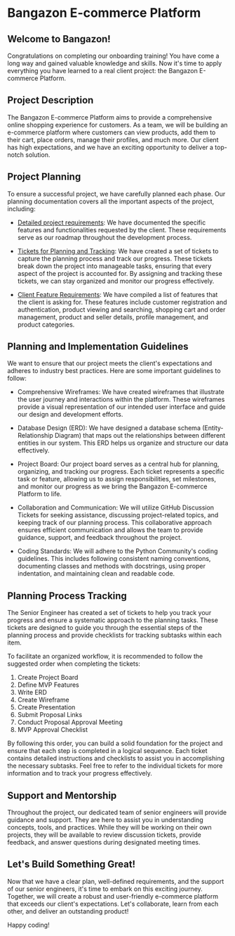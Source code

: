 # Bangazon E-commerce Platform

## Welcome to Bangazon!

Congratulations on completing our onboarding training! You have come a long way and gained valuable knowledge and skills. Now it's time to apply everything you have learned to a real client project: the Bangazon E-commerce Platform.

## Project Description

The Bangazon E-commerce Platform aims to provide a comprehensive online shopping experience for customers. As a team, we will be building an e-commerce platform where customers can view products, add them to their cart, place orders, manage their profiles, and much more. Our client has high expectations, and we have an exciting opportunity to deliver a top-notch solution.

## Project Planning

To ensure a successful project, we have carefully planned each phase. Our planning documentation covers all the important aspects of the project, including:

- [Detailed project requirements](./documentation/planning.md): We have documented the specific features and functionalities requested by the client. These requirements serve as our roadmap throughout the development process.

- [Tickets for Planning and Tracking](./documentation/tickets.md): We have created a set of tickets to capture the planning process and track our progress. These tickets break down the project into manageable tasks, ensuring that every aspect of the project is accounted for. By assigning and tracking these tickets, we can stay organized and monitor our progress effectively.

- [Client Feature Requirements](./documentation/client-feature-requirements.md): We have compiled a list of features that the client is asking for. These features include customer registration and authentication, product viewing and searching, shopping cart and order management, product and seller details, profile management, and product categories.

## Planning and Implementation Guidelines

We want to ensure that our project meets the client's expectations and adheres to industry best practices. Here are some important guidelines to follow:

- Comprehensive Wireframes: We have created wireframes that illustrate the user journey and interactions within the platform. These wireframes provide a visual representation of our intended user interface and guide our design and development efforts.

- Database Design (ERD): We have designed a database schema (Entity-Relationship Diagram) that maps out the relationships between different entities in our system. This ERD helps us organize and structure our data effectively.

- Project Board: Our project board serves as a central hub for planning, organizing, and tracking our progress. Each ticket represents a specific task or feature, allowing us to assign responsibilities, set milestones, and monitor our progress as we bring the Bangazon E-commerce Platform to life.

- Collaboration and Communication: We will utilize GitHub Discussion Tickets for seeking assistance, discussing project-related topics, and keeping track of our planning process. This collaborative approach ensures efficient communication and allows the team to provide guidance, support, and feedback throughout the project.

- Coding Standards: We will adhere to the Python Community's coding guidelines. This includes following consistent naming conventions, documenting classes and methods with docstrings, using proper indentation, and maintaining clean and readable code.

## Planning Process Tracking

The Senior Engineer has created a set of tickets to help you track your progress and ensure a systematic approach to the planning tasks. These tickets are designed to guide you through the essential steps of the planning process and provide checklists for tracking subtasks within each item.

To facilitate an organized workflow, it is recommended to follow the suggested order when completing the tickets:

1. Create Project Board
2. Define MVP Features
3. Write ERD
4. Create Wireframe
5. Create Presentation
6. Submit Proposal Links
7. Conduct Proposal Approval Meeting
8. MVP Approval Checklist

By following this order, you can build a solid foundation for the project and ensure that each step is completed in a logical sequence. Each ticket contains detailed instructions and checklists to assist you in accomplishing the necessary subtasks. Feel free to refer to the individual tickets for more information and to track your progress effectively.

## Support and Mentorship

Throughout the project, our dedicated team of senior engineers will provide guidance and support. They are here to assist you in understanding concepts, tools, and practices. While they will be working on their own projects, they will be available to review discussion tickets, provide feedback, and answer questions during designated meeting times.

## Let's Build Something Great!

Now that we have a clear plan, well-defined requirements, and the support of our senior engineers, it's time to embark on this exciting journey. Together, we will create a robust and user-friendly e-commerce platform that exceeds our client's expectations. Let's collaborate, learn from each other, and deliver an outstanding product!

Happy coding!
